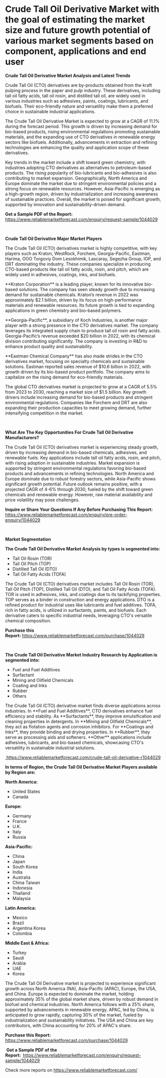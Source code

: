 <p><h1>Crude Tall Oil Derivative Market with the goal of estimating the market size and future growth potential of various market segments based on component, applications and end user</h1></p><p><strong>Crude Tall Oil Derivative Market Analysis and Latest Trends</strong></p>
<p><p>Crude Tall Oil (CTO) derivatives are by-products obtained from the kraft pulping process in the paper and pulp industry. These derivatives, including tall oil fatty acids, tall oil rosin, and distilled tall oil, are widely used in various industries such as adhesives, paints, coatings, lubricants, and biofuels. Their eco-friendly nature and versatility make them a preferred choice in sustainable industrial applications.</p><p>The Crude Tall Oil Derivative Market is expected to grow at a CAGR of 11.1% during the forecast period. This growth is driven by increasing demand for bio-based products, rising environmental regulations promoting sustainable materials, and the expanding use of CTO derivatives in renewable energy sectors like biofuels. Additionally, advancements in extraction and refining technologies are enhancing the quality and application scope of these derivatives.</p><p>Key trends in the market include a shift toward green chemistry, with industries adopting CTO derivatives as alternatives to petroleum-based products. The rising popularity of bio-lubricants and bio-adhesives is also contributing to market expansion. Geographically, North America and Europe dominate the market due to stringent environmental policies and a strong focus on renewable resources. However, Asia-Pacific is emerging as a high-growth region, driven by industrialization and increasing awareness of sustainable practices. Overall, the market is poised for significant growth, supported by innovation and sustainability-driven demand.</p></p>
<p><strong>Get a Sample PDF of the Report:&nbsp;</strong> <a href="https://www.reliablemarketforecast.com/enquiry/request-sample/1044029?utm_campaign=2224&utm_medium=2&utm_source=Github&utm_content=ia&utm_term=26012025&utm_id=crude-tall-oil-derivative">https://www.reliablemarketforecast.com/enquiry/request-sample/1044029</a></p>
<p>&nbsp;</p>
<p><strong>Crude Tall Oil Derivative Major Market Players</strong></p>
<p><p>The Crude Tall Oil (CTO) derivatives market is highly competitive, with key players such as Kraton, WestRock, Forchem, Georgia-Pacific, Eastman, Harima, OOO Torgoviy Dom Lesokhimik, Lascaray, Segezha Group, IOP, and DRT dominating the industry. These companies specialize in producing CTO-based products like tall oil fatty acids, rosin, and pitch, which are widely used in adhesives, coatings, inks, and biofuels.</p><p>**Kraton Corporation** is a leading player, known for its innovative bio-based solutions. The company has seen steady growth due to increasing demand for sustainable chemicals. Kraton’s revenue in 2022 was approximately $2.1 billion, driven by its focus on high-performance materials and renewable resources. Its future growth is tied to expanding applications in green chemistry and bio-based polymers.</p><p>**Georgia-Pacific**, a subsidiary of Koch Industries, is another major player with a strong presence in the CTO derivatives market. The company leverages its integrated supply chain to produce tall oil rosin and fatty acids. Georgia-Pacific’s revenue exceeded $20 billion in 2022, with its chemical division contributing significantly. The company is investing in R&D to enhance product quality and sustainability.</p><p>**Eastman Chemical Company** has also made strides in the CTO derivatives market, focusing on specialty chemicals and sustainable solutions. Eastman reported sales revenue of $10.6 billion in 2022, with growth driven by its bio-based product portfolio. The company aims to capitalize on the rising demand for eco-friendly materials.</p><p>The global CTO derivatives market is projected to grow at a CAGR of 5.5% from 2023 to 2030, reaching a market size of $1.5 billion. Key growth drivers include increasing demand for bio-based products and stringent environmental regulations. Companies like Forchem and DRT are also expanding their production capacities to meet growing demand, further intensifying competition in the market.</p></p>
<p>&nbsp;</p>
<p><strong>What Are The Key Opportunities For Crude Tall Oil Derivative Manufacturers?</strong></p>
<p><p>The Crude Tall Oil (CTO) derivatives market is experiencing steady growth, driven by increasing demand in bio-based chemicals, adhesives, and renewable fuels. Key applications include tall oil fatty acids, rosin, and pitch, with rising adoption in sustainable industries. Market expansion is supported by stringent environmental regulations favoring bio-based products and advancements in refining technologies. North America and Europe dominate due to robust forestry sectors, while Asia-Pacific shows significant growth potential. Future outlook remains positive, with a projected CAGR of 4-6% through 2030, fueled by the shift toward green chemicals and renewable energy. However, raw material availability and price volatility may pose challenges.</p></p>
<p><strong>Inquire or Share Your Questions If Any Before Purchasing This Report:</strong> <a href="https://www.reliablemarketforecast.com/enquiry/pre-order-enquiry/1044029?utm_campaign=2224&utm_medium=2&utm_source=Github&utm_content=ia&utm_term=26012025&utm_id=crude-tall-oil-derivative">https://www.reliablemarketforecast.com/enquiry/pre-order-enquiry/1044029</a></p>
<p>&nbsp;</p>
<p><strong>Market Segmentation</strong></p>
<p><strong>The Crude Tall Oil Derivative Market Analysis by types is segmented into:</strong></p>
<p><ul><li>Tall Oil Rosin (TOR)</li><li>Tall Oil Pitch (TOP)</li><li>Distilled Tall Oil (DTO)</li><li>Tall Oil Fatty Acids (TOFA)</li></ul></p>
<p><p>The Crude Tall Oil (CTO) derivatives market includes Tall Oil Rosin (TOR), Tall Oil Pitch (TOP), Distilled Tall Oil (DTO), and Tall Oil Fatty Acids (TOFA). TOR is used in adhesives, inks, and coatings due to its tackifying properties. TOP serves as a binder in construction and energy applications. DTO is a refined product for industrial uses like lubricants and fuel additives. TOFA, rich in fatty acids, is utilized in surfactants, paints, and biofuels. Each derivative caters to specific industrial needs, leveraging CTO's versatile chemical composition.</p></p>
<p><strong>Purchase this Report:&nbsp;</strong><a href="https://www.reliablemarketforecast.com/purchase/1044029?utm_campaign=2224&utm_medium=2&utm_source=Github&utm_content=ia&utm_term=26012025&utm_id=crude-tall-oil-derivative">https://www.reliablemarketforecast.com/purchase/1044029</a></p>
<p>&nbsp;</p>
<p><strong>The Crude Tall Oil Derivative Market Industry Research by Application is segmented into:</strong></p>
<p><ul><li>Fuel and Fuel Additives</li><li>Surfactant</li><li>Mining and Oilfield Chemicals</li><li>Coating and Inks</li><li>Rubber</li><li>Others</li></ul></p>
<p><p>The Crude Tall Oil (CTO) derivative market finds diverse applications across industries. In **Fuel and Fuel Additives**, CTO derivatives enhance fuel efficiency and stability. As **Surfactants**, they improve emulsification and cleaning properties in detergents. In **Mining and Oilfield Chemicals**, they act as flotation agents and corrosion inhibitors. For **Coatings and Inks**, they provide binding and drying properties. In **Rubber**, they serve as processing aids and softeners. **Other** applications include adhesives, lubricants, and bio-based chemicals, showcasing CTO's versatility in sustainable industrial solutions.</p></p>
<p><a href="https://www.reliablemarketforecast.com/crude-tall-oil-derivative-r1044029?utm_campaign=2224&utm_medium=2&utm_source=Github&utm_content=ia&utm_term=26012025&utm_id=crude-tall-oil-derivative">&nbsp;https://www.reliablemarketforecast.com/crude-tall-oil-derivative-r1044029</a></p>
<p><strong>In terms of Region, the Crude Tall Oil Derivative Market Players available by Region are:</strong></p>
<p>
    <p> <strong> North America: </strong>
        <ul>
            <li>United States</li>
            <li>Canada</li>
        </ul>
        </p> 
    <p> <strong> Europe: </strong>
        <ul>
            <li>Germany</li>
            <li>France</li>
            <li>U.K.</li>
            <li>Italy</li>
            <li>Russia</li>
        </ul>
        </p> 
    <p> <strong> Asia-Pacific: </strong>
        <ul>
            <li>China</li>
            <li>Japan</li>
            <li>South Korea</li>
            <li>India</li>
            <li>Australia</li>
            <li>China Taiwan</li>
            <li>Indonesia</li>
            <li>Thailand</li>
            <li>Malaysia</li>
        </ul>
        </p> 
    <p> <strong> Latin America: </strong>
        <ul>
            <li>Mexico</li>
            <li>Brazil</li>
            <li>Argentina Korea</li>
            <li>Colombia</li>
        </ul>
        </p> 
    <p> <strong> Middle East & Africa: </strong>
        <ul>
            <li>Turkey</li>
            <li>Saudi</li>
            <li>Arabia</li>
            <li>UAE</li>
            <li>Korea</li>
        </ul>
    </p>
    </p>
<p><p>The Crude Tall Oil Derivative market is projected to experience significant growth across North America (NA), Asia-Pacific (APAC), Europe, the USA, and China. Europe is expected to dominate the market, holding approximately 35% of the global market share, driven by robust demand in biofuel and chemical industries. North America follows with a 25% share, supported by advancements in renewable energy. APAC, led by China, is anticipated to grow rapidly, capturing 30% of the market, fueled by industrialization and sustainability initiatives. The USA and China are key contributors, with China accounting for 20% of APAC's share.</p></p>
<p><strong>Purchase this Report: </strong><a href="https://www.reliablemarketforecast.com/purchase/1044029?utm_campaign=2224&utm_medium=2&utm_source=Github&utm_content=ia&utm_term=26012025&utm_id=crude-tall-oil-derivative">https://www.reliablemarketforecast.com/purchase/1044029</a></p>
<p>&nbsp;<strong>Get a Sample PDF of the Report:&nbsp;&nbsp;</strong><a href="https://www.reliablemarketforecast.com/enquiry/request-sample/1044029?utm_campaign=2224&utm_medium=2&utm_source=Github&utm_content=ia&utm_term=26012025&utm_id=crude-tall-oil-derivative">https://www.reliablemarketforecast.com/enquiry/request-sample/1044029</a></p>
<p><strong></strong></p>
<p>Check more reports on <a href="https://www.reliablemarketforecast.com/?utm_campaign=2224&utm_medium=2&utm_source=Github&utm_content=ia&utm_term=26012025&utm_id=crude-tall-oil-derivative">https://www.reliablemarketforecast.com/</a></p>